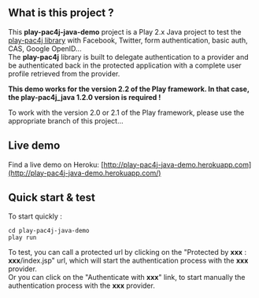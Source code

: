 ## What is this project ?

This **play-pac4j-java-demo** project is a Play 2.x Java project to test the [play-pac4j library](https://github.com/leleuj/play-pac4j) with Facebook, Twitter, form authentication, basic auth, CAS, Google OpenID...  
The **play-pac4j** library is built to delegate authentication to a provider and be authenticated back in the protected application with a complete user profile retrieved from the provider.

**This demo works for the version 2.2 of the Play framework. In that case, the play-pac4j_java 1.2.0 version is required !**

To work with the version 2.0 or 2.1 of the Play framework, please use the appropriate branch of this project...

## Live demo

Find a live demo on Heroku: [http://play-pac4j-java-demo.herokuapp.com](http://play-pac4j-java-demo.herokuapp.com/)

## Quick start & test

To start quickly :

    cd play-pac4j-java-demo
    play run

To test, you can call a protected url by clicking on the "Protected by **xxx** : **xxx**/index.jsp" url, which will start the authentication process with the **xxx** provider.  
Or you can click on the "Authenticate with **xxx**" link, to start manually the authentication process with the **xxx** provider.

